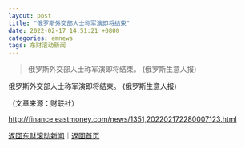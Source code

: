 ```yaml
---
layout: post
title: "俄罗斯外交部人士称军演即将结束"
date: 2022-02-17 14:51:21 +0800
categories: emnews
tags: 东财滚动新闻
---
```

> 俄罗斯外交部人士称军演即将结束。 (俄罗斯生意人报)

<p><span class="c-34304b">俄罗斯外交部人士称军演即将结束。 (俄罗斯生意人报)</span></p><p class="em_media">（文章来源：财联社）</p>

<http://finance.eastmoney.com/news/1351,202202172280007123.html>

[返回东财滚动新闻](//finews.withounder.com/emnews/)｜[返回首页](//finews.withounder.com/)